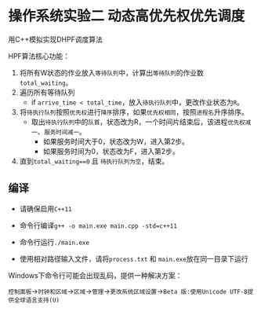 # 操作系统实验二  动态高优先权优先调度

用C++模拟实现DHPF调度算法

HPF算法核心功能：

1. 将所有W状态的作业放入`等待队列`中，计算出`等待队列`的作业数`total_waiting`。
2. 遍历所有等待队列
   - if `arrive_time < total_time`，放入`待执行队列`中，更改作业状态为`R`。
3. 将`待执行队列`按照`优先权`进行`降序`排序，如果`优先权相同`，按照`进程名`升序排序。
   - 取出`待执行队列`中的`队首`，状态改为R，一个时间片结束后，该进程`优先权减一`、`服务时间减一`。
     - 如果服务时间大于0，状态改为W，进入第2步。
     - 如果服务时间为0，状态改为F，进入第2步。
4. 直到`total_waiting==0` 且 `待执行队列为空`，结束。

## 编译

- 请确保启用`C++11`

- 命令行编译`g++ -o main.exe main.cpp -std=c++11`
- 命令行运行`./main.exe`
- 使用相对路径输入文件，请将`process.txt` 和 `main.exe`放在同一目录下运行

Windows下命令行可能会出现乱码，提供一种解决方案：

`控制面板`->`时钟和区域`->`区域`->`管理`->`更改系统区域设置`->`Beta 版:使用Unicode UTF-8提供全球语言支持(U)`
